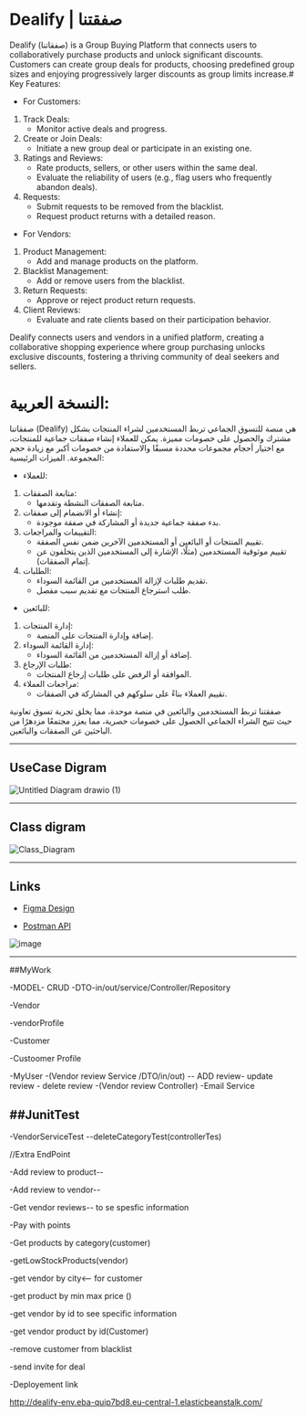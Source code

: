 # Dealify | صفقتنا
Dealify (صفقاتنا) is a Group Buying Platform that connects users to collaboratively purchase products and unlock significant discounts. Customers can create group deals for products, choosing predefined group sizes and enjoying progressively larger discounts as group limits increase.#
Key Features:
- For Customers:
1. Track Deals:
      - Monitor active deals and progress.
2. Create or Join Deals:
      - Initiate a new group deal or participate in an existing one.
3. Ratings and Reviews:
      - Rate products, sellers, or other users within the same deal.
      - Evaluate the reliability of users (e.g., flag users who frequently abandon deals).
3. Requests:
      - Submit requests to be removed from the blacklist.
      - Request product returns with a detailed reason.


- For Vendors:
1. Product Management:
     - Add and manage products on the platform.
2. Blacklist Management:
     - Add or remove users from the blacklist.
3. Return Requests:
     - Approve or reject product return requests.
4. Client Reviews:
    - Evaluate and rate clients based on their participation behavior.
 
Dealify connects users and vendors in a unified platform, creating a collaborative shopping experience where group purchasing unlocks exclusive discounts, fostering a thriving community of deal seekers and sellers.
#

# النسخة العربية:

صفقاتنا (Dealify) هي منصة للتسوق الجماعي تربط المستخدمين لشراء المنتجات بشكل مشترك والحصول على خصومات مميزة. يمكن للعملاء إنشاء صفقات جماعية للمنتجات، 
مع اختيار أحجام مجموعات محددة مسبقًا والاستفادة من خصومات أكبر مع زيادة حجم المجموعة.
الميزات الرئيسية:
- للعملاء:
1. متابعة الصفقات:
    - متابعة الصفقات النشطة وتقدمها.
2. إنشاء أو الانضمام إلى صفقات:
    - بدء صفقة جماعية جديدة أو المشاركة في صفقة موجودة.
3. التقييمات والمراجعات:
    - تقييم المنتجات أو البائعين أو المستخدمين الآخرين ضمن نفس الصفقة.
    - تقييم موثوقية المستخدمين (مثلًا، الإشارة إلى المستخدمين الذين يتخلفون عن إتمام الصفقات).
4. الطلبات:
    - تقديم طلبات لإزالة المستخدمين من القائمة السوداء.
    - طلب استرجاع المنتجات مع تقديم سبب مفصل.


- للبائعين:
1. إدارة المنتجات:
    - إضافة وإدارة المنتجات على المنصة.
2. إدارة القائمة السوداء:
    - إضافة أو إزالة المستخدمين من القائمة السوداء.
3. طلبات الإرجاع:
    - الموافقة أو الرفض على طلبات إرجاع المنتجات.
4. مراجعات العملاء:
    - تقييم العملاء بناءً على سلوكهم في المشاركة في الصفقات.
 
صفقتنا تربط المستخدمين والبائعين في منصة موحدة، مما يخلق تجربة تسوق تعاونية حيث تتيح الشراء الجماعي الحصول على خصومات حصرية، مما يعزز مجتمعًا مزدهرًا من الباحثين عن الصفقات والبائعين.

---
## UseCase Digram
![Untitled Diagram drawio (1)](https://github.com/user-attachments/assets/6046bbc2-66db-4a01-b1cd-1cb53fc84890)


---

## Class digram 
![Class_Diagram](https://github.com/user-attachments/assets/d0781051-4397-4454-9e49-b7e1beab706c)


---
## Links
- [Figma Design](https://www.figma.com/design/kUyt9oIMPtgUqbXLnBDkS3/Dealify?node-id=0-1&t=GhXfJIKfyUDjqQfR-1)

- [Postman API](https://documenter.getpostman.com/view/39709967/2sAYJAdGzY)

![image](https://github.com/user-attachments/assets/c30739b6-0ed3-4874-879c-2687acff1d5b)


  ---
##MyWork

  -MODEL- CRUD -DTO-in/out/service/Controller/Repository
  
-Vendor

-vendorProfile

-Customer

-Custoomer Profile

-MyUser
-(Vendor review Service /DTO/in/out) -- ADD review- update review - delete review
-(Vendor review Controller)
-Email Service


##JunitTest
---
-VendorServiceTest
--deleteCategoryTest(controllerTes)




//Extra EndPoint	


-Add review to product--

-Add review to vendor--

-Get vendor reviews-- to se spesfic information

-Pay with points 

-Get products by category(customer)

-getLowStockProducts(vendor)

-get vendor by city<– for customer

-get  product by min max price ()

-get vendor by id to see specific information

-get vendor product by id(Customer)

-remove customer from blacklist

-send invite for deal

-Deployement link 

http://dealify-env.eba-quip7bd8.eu-central-1.elasticbeanstalk.com/
